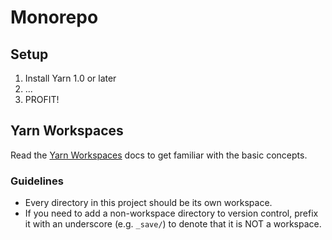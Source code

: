 # Monorepo

## Setup

1. Install Yarn 1.0 or later
2. ...
3. PROFIT!



## Yarn Workspaces

Read the [Yarn Workspaces](https://classic.yarnpkg.com/en/docs/workspaces/)
docs to get familiar with the basic concepts.


### Guidelines

* Every directory in this project should be its own workspace.
* If you need to add a non-workspace directory to version control,
  prefix it with an underscore (e.g. `_save/`) to denote that it is
  NOT a workspace.
